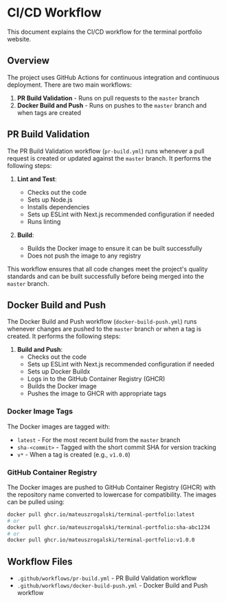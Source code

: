 # CI/CD Workflow

This document explains the CI/CD workflow for the terminal portfolio website.

## Overview

The project uses GitHub Actions for continuous integration and continuous deployment. There are two main workflows:

1. **PR Build Validation** - Runs on pull requests to the `master` branch
2. **Docker Build and Push** - Runs on pushes to the `master` branch and when tags are created

## PR Build Validation

The PR Build Validation workflow (`pr-build.yml`) runs whenever a pull request is created or updated against the `master` branch. It performs the following steps:

1. **Lint and Test**:

   - Checks out the code
   - Sets up Node.js
   - Installs dependencies
   - Sets up ESLint with Next.js recommended configuration if needed
   - Runs linting

2. **Build**:
   - Builds the Docker image to ensure it can be built successfully
   - Does not push the image to any registry

This workflow ensures that all code changes meet the project's quality standards and can be built successfully before being merged into the `master` branch.

## Docker Build and Push

The Docker Build and Push workflow (`docker-build-push.yml`) runs whenever changes are pushed to the `master` branch or when a tag is created. It performs the following steps:

1. **Build and Push**:
   - Checks out the code
   - Sets up ESLint with Next.js recommended configuration if needed
   - Sets up Docker Buildx
   - Logs in to the GitHub Container Registry (GHCR)
   - Builds the Docker image
   - Pushes the image to GHCR with appropriate tags

### Docker Image Tags

The Docker images are tagged with:

- `latest` - For the most recent build from the `master` branch
- `sha-<commit>` - Tagged with the short commit SHA for version tracking
- `v*` - When a tag is created (e.g., `v1.0.0`)

### GitHub Container Registry

The Docker images are pushed to GitHub Container Registry (GHCR) with the repository name converted to lowercase for compatibility. The images can be pulled using:

```bash
docker pull ghcr.io/mateuszrogalski/terminal-portfolio:latest
# or
docker pull ghcr.io/mateuszrogalski/terminal-portfolio:sha-abc1234
# or
docker pull ghcr.io/mateuszrogalski/terminal-portfolio:v1.0.0
```

## Workflow Files

- `.github/workflows/pr-build.yml` - PR Build Validation workflow
- `.github/workflows/docker-build-push.yml` - Docker Build and Push workflow
